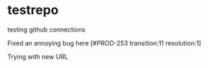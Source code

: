 # testrepo
testing github connections

Fixed an annoying bug here [#PROD-253 transition:11 resolution:1]

Trying with new URL
